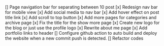 [] Page navigation bar for separating between 10 post
[x] Redesign nav bar for mobile view
[x] Add social media to nav bar
[x] Add hover effect on post title link
[x] Add scroll to top button
[x] Add more pages for categories and archive page
[x] Fix the title for the show more page
[x] Create new logo for the blog or just use the profile logo
[x] Rewrite about me page
[x] Add portfolio links to header
[] Configure github action to auto build and deploy the website when a new commit push is detected. 
[] Refactor codes


